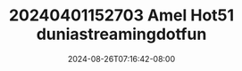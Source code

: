 --- 
title: "20240401152703 Amel Hot51  duniastreamingdotfun"
description: "video  video bokep 20240401152703 Amel Hot51  duniastreamingdotfun yandek video full baru"
date: 2024-08-26T07:16:42-08:00
file_code: "rfj33mlxzw2t"
draft: false
cover: "7j8ky19x6jg26f4t.jpg"
tags: ["Amel", "duniastreamingdotfun", "bokep-indo", "bokep-viral", "bokep-ig"]
length: 2254
fld_id: "1483249"
foldername: "Amel host baru"
categories: ["Amel host baru"]
views: 0
---